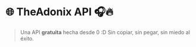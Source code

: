 # 🌐 TheAdonix API 🎧🔥

> Una API **gratuita** hecha desde 0 :D
> Sin copiar, sin pegar, sin miedo al éxito.
